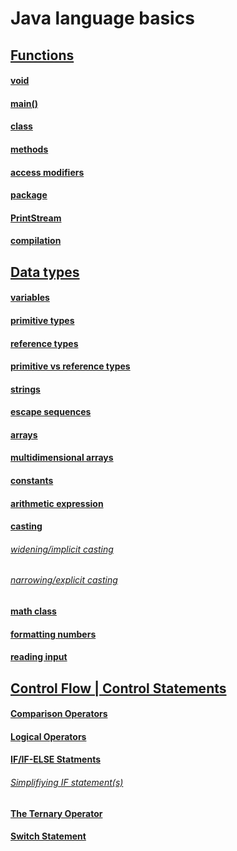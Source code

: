 # Java language basics

## [Functions](https://github.com/Klosmi/Java-Basics/blob/main/JS-examples-definitions.md#functions)
#### [void](https://github.com/Klosmi/Java-Basics/blob/main/JS-examples-definitions.md#void--nameofthefunctionparameter----)
#### [main()](https://github.com/Klosmi/Java-Basics/blob/main/JS-examples-definitions.md#main)
#### [class](https://github.com/Klosmi/Java-Basics/blob/main/JS-examples-definitions.md#class)
#### [methods](https://github.com/Klosmi/Java-Basics/blob/main/JS-examples-definitions.md#methods)
#### [access modifiers](https://github.com/Klosmi/Java-Basics/blob/main/JS-examples-definitions.md#access-modifiers)
#### [package](https://github.com/Klosmi/Java-Basics/blob/main/JS-examples-definitions.md#package)
#### [PrintStream](https://github.com/Klosmi/Java-Basics/blob/main/JS-examples-definitions.md#printstream)
#### [compilation](https://github.com/Klosmi/Java-Basics/blob/main/JS-examples-definitions.md#compilation)
## [Data types](https://github.com/Klosmi/Java-Basics/blob/main/JS-examples-definitions.md#data-types)
#### [variables](https://github.com/Klosmi/Java-Basics/blob/main/JS-examples-definitions.md#variables)
#### [primitive types](https://github.com/Klosmi/Java-Basics/blob/main/JS-examples-definitions.md#primitive-types)
#### [reference types](https://github.com/Klosmi/Java-Basics/blob/main/JS-examples-definitions.md#reference-types)
#### [primitive vs reference types](https://github.com/Klosmi/Java-Basics/blob/main/JS-examples-definitions.md#primitive-vs-reference-types)
#### [strings](https://github.com/Klosmi/Java-Basics/blob/main/JS-examples-definitions.md#strings)
#### [escape sequences](https://github.com/Klosmi/Java-Basics/blob/main/JS-examples-definitions.md#escape-sequences)
#### [arrays](https://github.com/Klosmi/Java-Basics/blob/main/JS-examples-definitions.md#arrays)
#### [multidimensional arrays](https://github.com/Klosmi/Java-Basics/blob/main/JS-examples-definitions.md#multidimensional-arrays)
#### [constants](https://github.com/Klosmi/Java-Basics/blob/main/JS-examples-definitions.md#constants)
#### [arithmetic expression](https://github.com/Klosmi/Java-Basics/blob/main/JS-examples-definitions.md#arithmetic-expression)
#### [casting](https://github.com/Klosmi/Java-Basics/blob/main/JS-examples-definitions.md#casting)
###### [widening/implicit casting](https://github.com/Klosmi/Java-Basics/blob/main/JS-examples-definitions.md#widening-casting-or-implicit-casting)
###### [narrowing/explicit casting](https://github.com/Klosmi/Java-Basics/blob/main/JS-examples-definitions.md#narrowing-casting-explicit-casting)
#### [math class](https://github.com/Klosmi/Java-Basics/blob/main/JS-examples-definitions.md#math-class)
#### [formatting numbers](https://github.com/Klosmi/Java-Basics/blob/main/JS-examples-definitions.md#formatting-numbers)
#### [reading input](https://github.com/Klosmi/Java-Basics/blob/main/JS-examples-definitions.md#reading-input)
## [Control Flow | Control Statements](https://github.com/Klosmi/Java-Basics/blob/main/JS-examples-definitions.md#control-flow--control-statements)   
#### [Comparison Operators](https://github.com/Klosmi/Java-Basics/blob/main/JS-examples-definitions.md#comparison-operators)
#### [Logical Operators](https://github.com/Klosmi/Java-Basics/blob/main/JS-examples-definitions.md#logical-operators)
#### [IF/IF-ELSE Statments](https://github.com/Klosmi/Java-Basics/blob/main/JS-examples-definitions.md#logical-operators](https://github.com/Klosmi/Java-Basics/blob/main/JS-examples-definitions.md#ifif-else-statments)](https://github.com/Klosmi/Java-Basics/blob/main/JS-examples-definitions.md#ifif-else-statments))
###### [Simplifiying IF statement(s)](https://github.com/Klosmi/Java-Basics/blob/main/JS-examples-definitions.md#simplifiying-if-statements)
#### [The Ternary Operator](https://github.com/Klosmi/Java-Basics/blob/main/JS-examples-definitions.md#the-ternary-operator)
#### [Switch Statement](https://github.com/Klosmi/Java-Basics/blob/main/JS-examples-definitions.md#switch-statement)
